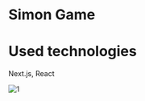 # Simon Game

# Used technologies
Next.js,
React

![1](https://user-images.githubusercontent.com/65825775/179357781-1130e207-c551-4bba-9ccc-f3d4123b8969.png)
